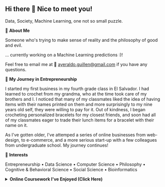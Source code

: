 ## Hi there 👋 Nice to meet you!

Data, Society, Machine Learning, one not so small puzzle.

🧠 **About Me**

Someone who's trying to make sense of reality and the philosophy of good and evil.

... currently working on a Machine Learning predictions :)!

Feel free to email me at 📧 ayeraldo.guillen@gmail.com if you have any questions. 

🚀 **My Journey in Entrepreneurship**

I started my first business in my fourth grade class in El Salvador. I had learned to crochet from my grandma, who at the time took care of my brothers and I. I noticed that many of my classmates liked the idea of having items with their names printed on them and more surprisingly to my nine years old self, they were willing to pay for it. Out of kindness, I began crocheting personalized bracelets for my closest friends, and soon had all of my classmates eager to trade their lunch items for a bracelet with their name on it.

As I've gotten older, I've attemped a series of online businesses from web-design, to e-commerce, and a more serious start-up with a few colleagues from undergraduate school. My journey continues!

🎯 **Interests**

Entrepreneurship • Data Science • Computer Science • Philosophy •
Cognitive & Behavioral Science • Social Science • Bioinformatics

<details class="courses-dropdown">
    <summary class="in-progress-heading"><strong>Online Coursework I've Enjoyed (Click Here)</strong></summary>
    <ul class="courses-list">
        <li>
            <a href="https://cs50.harvard.edu/" target="_blank">
                Harvard CS50: Introduction to Computer Science
            </a>
        </li>
        <li>
            <a href="https://www.coursera.org/specializations/python-3-programming" target="_blank">
                University of Michigan: Python 3 Programming Specialization
            </a>
            <ul class="sub-courses">
                <li>→ (1 of 5): Python Basics</li>
                <li>→ (2 of 5): Python Functions, Files, and Dictionaries</li>
                <li>→ (3 of 5): Data Collection and Processing with Python</li>
                <li>→ (4 of 5): Python Classes and Inheritance</li>
                <li>→ (5 of 5): Python Project: Software Engineering and Image Manipulation</li>
            </ul>
        </li>
        <li>
            <a href="https://www.coursera.org/learn/applied-calculus-with-python" target="_blank">
                Johns Hopkins University: Applied Calculus with Python
            </a>
        </li>
        <li>
            <a href="https://www.coursera.org/specializations/integral-calculus-data-modeling" target="_blank">
                Johns Hopkins University: Integral Calculus through Data and Modeling Specialization
            </a>
            <ul class="sub-courses">
                <li>→ (1 of 4): Series and Integration</li>
                <li>→ (2 of 4): Techniques of Integration</li>
                <li>→ (3 of 4): Integration Applications</li>
                <li>→ (4 of 4): Vector Calculus</li>
            </ul>
        </li>
        <li>
            <a href="https://www.coursera.org/specializations/discrete-mathematics" target="_blank">
                UC San Diego: Introduction to Discrete Mathematics for Computer Science Specialization
            </a>
            <ul class="sub-courses">
                <li>→ (1 of 5): Mathematical Thinking in Computer Science</li>
                <li>→ (2 of 5): Combinatorics and Probability</li>
                <li>→ (3 of 5): Introduction to Graph Theory</li>
                <li>→ (4 of 5): Number Theory and Cryptography</li>
                <li>→ (5 of 5): Delivery Problem</li>
            </ul>
        </li>
        <li>
            <a href="https://www.coursera.org/specializations/mathematics-machine-learning" target="_blank">
                Imperial College London: Mathematics for Machine Learning Specialization
            </a>
            <ul class="sub-courses">
                <li>→ (1 of 3): Linear Algebra</li>
                <li>→ (2 of 3): Multivariate Calculus</li>
                <li>→ (3 of 3): Principal Component Analysis</li>
            </ul>
        </li>
        <li>
            <a href="https://www.coursera.org/specializations/statistics" target="_blank">
                Duke University: Data Analysis with R Specialization
            </a>
            <ul class="sub-courses">
                <li>→ (1 of 3): Introduction to Probability and Data with R</li>
                <li>→ (2 of 3): Inferential Statistics</li>
                <li>→ (3 of 3): Linear Regression and Modeling</li>
            </ul>
        </li>
        <li>
            <a href="https://www.coursera.org/learn/sql-data-science?specialization=ibm-relational-database-administrator" target="_blank">
                IBM: Databases and SQL for Data Science with Python
            </a>
        </li>
        <li>
            <a href="https://www.coursera.org/specializations/mathematics-for-machine-learning-and-data-science" target="_blank">
                DeepLearning.AI Mathematics for Machine Learning & Data Science
            </a>
            <ul class="sub-courses">
                <li>→ (1 of 3): Linear Algebra for ML</li>
                <li>→ (2 of 3): Calculus for ML</li>
                <li>→ (3 of 3): Probability and Statistics for ML</li>
            </ul>
        </li>
    </ul>
</details>
